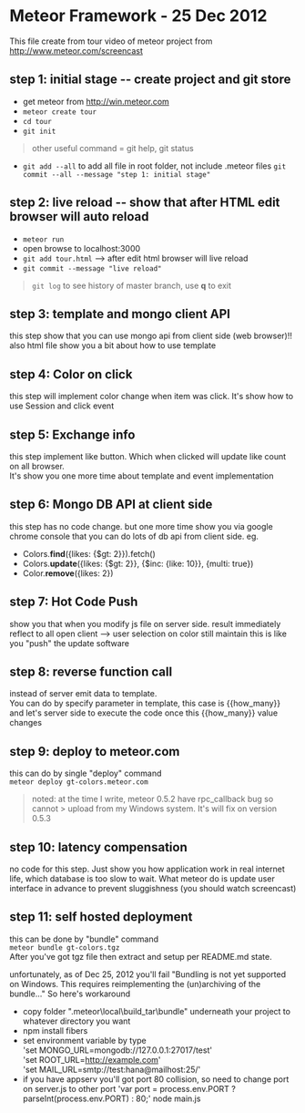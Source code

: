 # Meteor Framework - 25 Dec 2012
This file create from tour video of meteor project from http://www.meteor.com/screencast

## step 1: initial stage -- create project and git store
* get meteor from http://win.meteor.com
* `meteor create tour`
* `cd tour` 
* `git init`
> other useful command = git help, git status  
* `git add --all` to add all file in root folder, not include .meteor files
`git commit --all --message "step 1: initial stage"`

## step 2: live reload -- show that after HTML edit browser will auto reload
* `meteor run`
* open browse to localhost:3000
* `git add tour.html` --> after edit html browser will live reload
* `git commit --message "live reload"`
> `git log` to see history of master branch, use **q** to exit

## step 3: template and mongo client API
this step show that you can use mongo api from client side (web browser)!!
also html file show you a bit about how to use template

## step 4: Color on click
this step will implement color change when item was click.
It's show how to use Session and click event

## step 5: Exchange info
this step implement like button. Which when clicked will update like count on all browser.  
It's show you one more time about template and event implementation

## step 6: Mongo DB API at client side
this step has no code change. but one more time show you via google chrome console that you can do lots of db api from client side. eg.  
* Colors.**find**({likes: {$gt: 2}}).fetch()  
* Colors.**update**({likes: {$gt: 2}}, {$inc: {like: 10}}, {multi: true})  
* Color.**remove**({likes: 2})  

## step 7: Hot Code Push
show you that when you modify js file on server side. result immediately reflect to all open client --> user selection on color still maintain
 this is like you "push" the update software

## step 8: reverse function call
instead of server emit data to template.  
You can do by specify parameter in template, this case is {{how_many}} and let's server side to execute the code once this {{how_many}} value changes

## step 9: deploy to meteor.com
this can do by single "deploy" command  
`meteor deploy gt-colors.meteor.com`
> noted: at the time I write, meteor 0.5.2 have rpc_callback bug so cannot > upload from my Windows system. It's will fix on version 0.5.3

## step 10: latency compensation
no code for this step. Just show you how application work in real internet life, which database is too slow to wait. What meteor do is update user interface in advance to prevent sluggishness (you should watch screencast)

## step 11: self hosted deployment
this can be done by "bundle" command  
`meteor bundle gt-colors.tgz`  
After you've got tgz file then extract and setup per README.md state.

unfortunately, as of Dec 25, 2012 you'll fail "Bundling is not yet supported on Windows. This requires reimplementing the (un)archiving of the bundle..." So here's workaround

* copy folder "\.meteor\local\build_tar\bundle\" underneath your project to whatever directory you want
* npm install fibers
* set environment variable by type  
'set MONGO_URL=mongodb://127.0.0.1:27017/test'  
'set ROOT_URL=http://example.com'  
'set MAIL_URL=smtp://test:hana@mailhost:25/'  
* if you have appserv you'll got port 80 collision, so need to change port on server.js to other port
'var port = process.env.PORT ? parseInt(process.env.PORT) : 80;'
node main.js